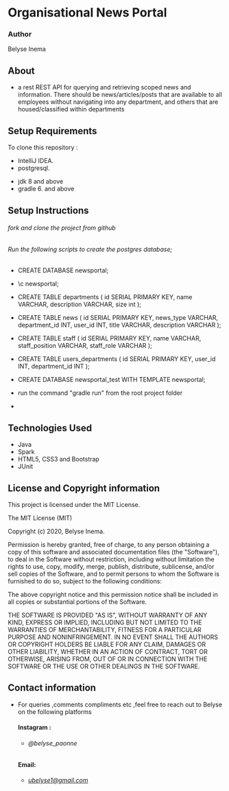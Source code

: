 # Organisational News Portal

### Author
Belyse Inema

## About 
- a rest REST API for querying and retrieving scoped news and information. There should be news/articles/posts that are available to all employees without navigating into any department, and others that are housed/classified within departments

## Setup Requirements
To clone this repository :
* IntelliJ IDEA.
* postgresql.
- jdk 8 and above
- gradle 6. and above

## Setup Instructions

 ###### fork and clone the project from github
###### Run the following scripts to create the postgres database;
 - CREATE DATABASE newsportal;
 - \c newsportal;
 - CREATE TABLE departments (
   id SERIAL PRIMARY KEY,
   name VARCHAR,
   description VARCHAR,
   size int
   );
 - CREATE TABLE news (
   id SERIAL PRIMARY KEY,
   news_type VARCHAR,
   department_id INT,
   user_id INT,
   title VARCHAR,
   description VARCHAR
   );
 - CREATE TABLE staff (
   id SERIAL PRIMARY KEY,
   name VARCHAR,
   staff_position VARCHAR,
   staff_role VARCHAR
   );
 - CREATE TABLE users_departments (
   id SERIAL PRIMARY KEY,
   user_id INT,
   department_id INT
   );
 - CREATE DATABASE newsportal_test WITH TEMPLATE newsportal;
 
 - run the command "gradle run" from the root project folder
- 

## Technologies Used

* Java
* Spark
* HTML5, CSS3 and Bootstrap
* JUnit



## License and Copyright information

This project is licensed under the MIT License.

The MIT License (MIT)

Copyright (c) 2020, Belyse Inema.

Permission is hereby granted, free of charge, to any person obtaining a copy of this software and associated documentation files (the "Software"), to deal in the Software without restriction, including without limitation the rights to use, copy, modify, merge, publish, distribute, sublicense, and/or sell copies of the Software, and to permit persons to whom the Software is furnished to do so, subject to the following conditions:

The above copyright notice and this permission notice shall be included in all copies or substantial portions of the Software.

THE SOFTWARE IS PROVIDED "AS IS", WITHOUT WARRANTY OF ANY KIND, EXPRESS OR IMPLIED, INCLUDING BUT NOT LIMITED TO THE WARRANTIES OF MERCHANTABILITY, FITNESS FOR A PARTICULAR PURPOSE AND NONINFRINGEMENT. IN NO EVENT SHALL THE AUTHORS OR COPYRIGHT HOLDERS BE LIABLE FOR ANY CLAIM, DAMAGES OR OTHER LIABILITY, WHETHER IN AN ACTION OF CONTRACT, TORT OR OTHERWISE, ARISING FROM, OUT OF OR IN CONNECTION WITH THE SOFTWARE OR THE USE OR OTHER DEALINGS IN THE SOFTWARE.


## Contact information
 - For queries ,comments compliments etc ,feel free to reach out to Belyse on the following platforms
  
    #### Instagram :
    * ###### @belyse_paonne
    
    #### Email:
    * ###### ubelyse1@gmail.com